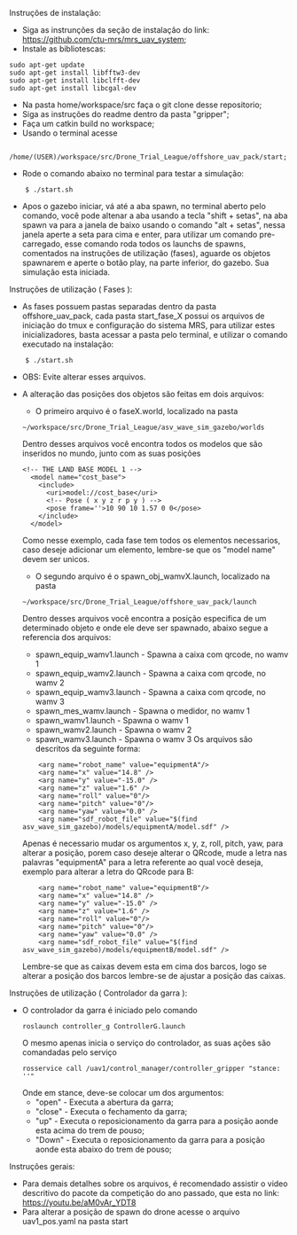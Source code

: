 Instruções de instalação:

  - Siga as instrunções da seção de instalação do link: https://github.com/ctu-mrs/mrs_uav_system;
  - Instale as bibliotescas: 
```
sudo apt-get update
sudo apt-get install libfftw3-dev
sudo apt-get install libclfft-dev
sudo apt-get install libcgal-dev
```
  - Na pasta home/workspace/src faça o git clone desse repositorio;
  - Siga as instruções do readme dentro da pasta "gripper";
  - Faça um catkin build no workspace;
  - Usando o terminal acesse 
```
  /home/(USER)/workspace/src/Drone_Trial_League/offshore_uav_pack/start;
```
  - Rode o comando abaixo no terminal para testar a simulação:
```
    $ ./start.sh
```
  - Apos o gazebo iniciar, vá até a aba spawn, no terminal aberto pelo comando, você pode altenar a aba usando a tecla "shift + setas", na aba spawn va para a janela de baixo usando o comando "alt + setas", nessa janela aperte a seta para cima e enter, para utilizar um comando pre-carregado, esse comando roda todos os launchs de spawns, comentados na instruções de utilização (fases), aguarde os objetos spawnarem e aperte o botão play, na parte inferior, do gazebo. Sua simulação esta iniciada.

Instruções de utilização ( Fases ):

  - As fases possuem pastas separadas dentro da pasta offshore_uav_pack, cada pasta start_fase_X possui os arquivos de iniciação do tmux e configuração do sistema MRS, para utilizar estes inicializadores, basta acessar a pasta pelo terminal, e utilizar o comando executado na instalação:
```
    $ ./start.sh
```
  - OBS: Evite alterar esses arquivos.
  - A alteração das posições dos objetos são feitas em dois arquivos:
    - O primeiro arquivo é o faseX.world, localizado na pasta
    ```
    ~/workspace/src/Drone_Trial_League/asv_wave_sim_gazebo/worlds 
    ```
      Dentro desses arquivos você encontra todos os modelos que são inseridos no mundo, junto com as suas posições
    ```
    <!-- THE LAND BASE MODEL 1 -->
      <model name="cost_base">
        <include>
          <uri>model://cost_base</uri>
          <!-- Pose ( x y z r p y ) -->
          <pose frame=''>10 90 10 1.57 0 0</pose>
        </include>
      </model>
    ```
      Como nesse exemplo, cada fase tem todos os elementos necessarios, caso deseje adicionar um elemento, lembre-se que os "model name" devem ser unicos.

    - O segundo arquivo é o spawn_obj_wamvX.launch, localizado na pasta
    ```
    ~/workspace/src/Drone_Trial_League/offshore_uav_pack/launch
    ```
      Dentro desses arquivos você encontra a posição especifica de um determinado objeto e onde ele deve ser spawnado, abaixo segue a referencia dos arquivos:
      - spawn_equip_wamv1.launch - Spawna a caixa com qrcode, no wamv 1
      - spawn_equip_wamv2.launch - Spawna a caixa com qrcode, no wamv 2
      - spawn_equip_wamv3.launch - Spawna a caixa com qrcode, no wamv 3
      - spawn_mes_wamv.launch - Spawna o medidor, no wamv 1
      - spawn_wamv1.launch - Spawna o wamv 1
      - spawn_wamv2.launch - Spawna o wamv 2
      - spawn_wamv3.launch - Spawna o wamv 3
      Os arquivos são descritos da seguinte forma:
    ```
        <arg name="robot_name" value="equipmentA"/>
        <arg name="x" value="14.8" />
        <arg name="y" value="-15.0" />
        <arg name="z" value="1.6" />
        <arg name="roll" value="0"/>
        <arg name="pitch" value="0"/>
        <arg name="yaw" value="0.0" />
        <arg name="sdf_robot_file" value="$(find asv_wave_sim_gazebo)/models/equipmentA/model.sdf" />
    ```
      Apenas é necessario mudar os argumentos x, y, z, roll, pitch, yaw, para alterar a posição, porem caso deseje alterar o QRcode, mude a letra nas palavras "equipmentA" para a letra referente ao qual você deseja, exemplo para alterar a letra do QRcode para B: 
    ```
        <arg name="robot_name" value="equipmentB"/>
        <arg name="x" value="14.8" />
        <arg name="y" value="-15.0" />
        <arg name="z" value="1.6" />
        <arg name="roll" value="0"/>
        <arg name="pitch" value="0"/>
        <arg name="yaw" value="0.0" />
        <arg name="sdf_robot_file" value="$(find asv_wave_sim_gazebo)/models/equipmentB/model.sdf" />
    ```
      Lembre-se que as caixas devem esta em cima dos barcos, logo se alterar a posição dos barcos lembre-se de ajustar a posição das caixas.

Instruções de utilização ( Controlador da garra ):

  - O controlador da garra é iniciado pelo comando
    ```
    roslaunch controller_g ControllerG.launch
    ```
    O mesmo apenas inicia o serviço do controlador, as suas ações são comandadas pelo serviço
    ```
    rosservice call /uav1/control_manager/controller_gripper "stance: ''"
    ```
    Onde em stance, deve-se colocar um dos argumentos:
    - "open" - Executa a abertura da garra;
    - "close" - Executa o fechamento da garra;
    - "up" - Executa o reposicionamento da garra para a posição aonde esta acima do trem de pouso;
    - "Down" - Executa o reposicionamento da garra para a posição aonde esta abaixo do trem de pouso;

Instruções gerais:
  - Para demais detalhes sobre os arquivos, é recomendado assistir o video descritivo do pacote da competição do ano passado, que esta no link: https://youtu.be/aM0vAr_YDT8
  - Para alterar a posição de spawn do drone acesse o arquivo uav1_pos.yaml na pasta start

